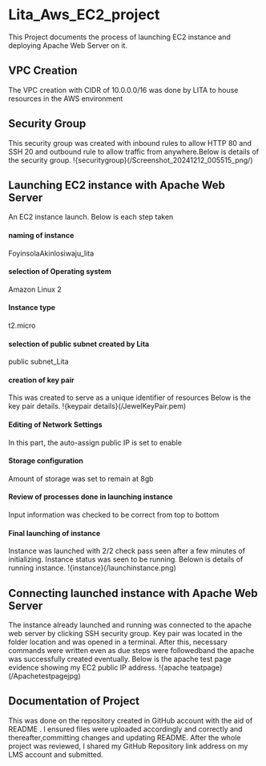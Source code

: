 # Lita_Aws_EC2_project
This Project documents the process of launching EC2 instance and deploying Apache Web Server on it.
## VPC Creation
The VPC creation with CIDR of 10.0.0.0/16 was done by LITA to house resources in the AWS environment
## Security Group
This security group was created with inbound rules to allow HTTP 80 and SSH 20 and outbound rule to allow traffic from anywhere.Below is details of the security group.                                                                          !{securitygroup}(/Screenshot_20241212_005515_png/)
## Launching EC2 instance with Apache Web Server
An EC2 instance launch.
Below is each step taken
#### naming of instance
FoyinsolaAkinlosiwaju_lita
#### selection of Operating system
Amazon Linux 2
#### Instance type
t2.micro
#### selection of public subnet created by Lita
public subnet_Lita
#### creation of key pair
This was created to serve as a unique identifier of resources
Below is the key pair details.                                                                                            !{keypair details}(/JewelKeyPair.pem)
#### Editing of Network Settings
In this part, the auto-assign public IP is set to enable
#### Storage configuration
Amount of storage was set to remain at 8gb
#### Review of processes done in launching instance
Input information was checked to be correct from top to bottom
#### Final launching of instance
Instance was launched with 2/2 check pass seen after a few minutes of initializing. Instance status was seen to be running.
Belown is details of running instance.                                                                                    !{instance}(/launchinstance.png)
## Connecting launched instance with Apache Web Server
The instance already launched and running was connected to the apache web server by clicking SSH security group.
Key pair was located in the folder location and was opened in a terminal. After this, necessary commands were written even as due steps were followedband the apache was successfully created eventually. 
Below is the apache test page evidence showing my EC2 public IP address.                                                  !{apache teatpage}(/Apachetestpagejpg)
## Documentation of Project
This was done on the repository created in GitHub account with the aid of README .
I ensured files were uploaded accordingly and correctly and thereafter,committing changes and updating README.
After the whole project was reviewed, I shared my GitHub Repository link address on my LMS account and submitted.
